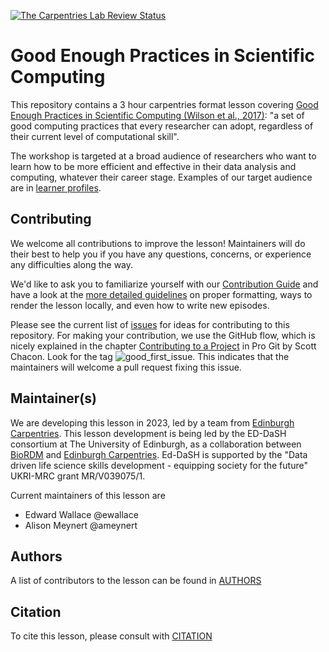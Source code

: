 [![The Carpentries Lab Review Status](http://badges.carpentries-lab.org/24_status.svg)](https://github.com/carpentries-lab/reviews/issues/24)

# Good Enough Practices in Scientific Computing

This repository contains a 3 hour carpentries format lesson covering [Good Enough Practices in Scientific Computing (Wilson et al., 2017)](https://doi.org/10.1371/journal.pcbi.1005510): "a set of good computing practices that every researcher can adopt, regardless of their current level of computational skill".

The workshop is targeted at a broad audience of researchers who want to learn how to be more efficient and effective in their data analysis and computing, whatever their career stage.
Examples of our target audience are in [learner profiles](_extras/learner-profiles.md).

## Contributing

We welcome all contributions to improve the lesson! Maintainers will do their best to help you if you have any
questions, concerns, or experience any difficulties along the way.

We'd like to ask you to familiarize yourself with our [Contribution Guide](CONTRIBUTING.md) and have a look at
the [more detailed guidelines][lesson-example] on proper formatting, ways to render the lesson locally, and even
how to write new episodes.

Please see the current list of [issues](https://github.com/carpentries-incubator/good-enough-practices/issues) for ideas for contributing to this
repository. For making your contribution, we use the GitHub flow, which is
nicely explained in the chapter [Contributing to a Project](http://git-scm.com/book/en/v2/GitHub-Contributing-to-a-Project) in Pro Git
by Scott Chacon.
Look for the tag ![good_first_issue](https://img.shields.io/badge/-good%20first%20issue-gold.svg). This indicates that the maintainers will welcome a pull request fixing this issue.


## Maintainer(s)

We are developing this lesson in 2023, led by a team from [Edinburgh Carpentries](https://edcarp.github.io/).
This lesson development is being led by the ED-DaSH consortium at The University of Edinburgh, as a collaboration between [BioRDM](https://www.ed.ac.uk/biology/research/facilities/research-data-management) and [Edinburgh Carpentries](https://edcarp.github.io/).
Ed-DaSH is supported by the "Data driven life science skills development - equipping society for the future" UKRI-MRC grant MR/V039075/1.

Current maintainers of this lesson are

* Edward Wallace @ewallace
* Alison Meynert @ameynert


## Authors

A list of contributors to the lesson can be found in [AUTHORS](AUTHORS)

## Citation

To cite this lesson, please consult with [CITATION](CITATION)

[cdh]: https://cdh.carpentries.org
[change-default-branch]: https://docs.github.com/en/github/administering-a-repository/changing-the-default-branch
[community-lessons]: https://carpentries.org/community-lessons
[lesson-example]: https://carpentries.github.io/lesson-example
